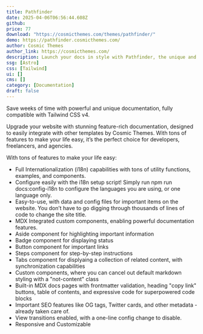 ```yaml
---
title: Pathfinder
date: 2025-04-06T06:56:44.608Z
github: 
price: 77
download: "https://cosmicthemes.com/themes/pathfinder/"
demo: https://pathfinder.cosmicthemes.com/
author: Cosmic Themes
author_link: https://cosmicthemes.com/
description: Launch your docs in style with Pathfinder, the unique and modern documentation template. Built with Astro v5 and Tailwind CSS v4.
ssg: [Astro]
css: [Tailwind]
ui: []
cms: []
category: [Documentation]
draft: false
---
```

Save weeks of time with powerful and unique documentation, fully compatible with Tailwind CSS v4.

Upgrade your website with stunning feature-rich documentation, designed to easily integrate with other templates by Cosmic Themes. With tons of features to make your life easy, it’s the perfect choice for developers, freelancers, and agencies.

With tons of features to make your life easy:

- Full Internationalization (i18n) capabilities with tons of utility functions, examples, and components.
- Configure easily with the i18n setup script! Simply run npm run docs:config-i18n to configure the languages you are using, or one language only.
- Easy-to-use, with data and config files for important items on the website. You don’t have to go digging through thousands of lines of code to change the site title.
- MDX Integrated custom components, enabling powerful documentation features.
- Aside component for highlighting important information
- Badge component for displaying status
- Button component for important links
- Steps component for step-by-step instructions
- Tabs component for displyaing a collection of related content, with synchronization capabilities
- Custom components, where you can cancel out default markdown styling with a "not-content" class
- Built-in MDX docs pages with frontmatter validation, heading "copy link" buttons, table of contents, and expressive code for superpowered code blocks
- Important SEO features like OG tags, Twitter cards, and other metadata - already taken care of.
- View transitions enabled, with a one-line config change to disable.
- Responsive and Customizable